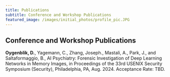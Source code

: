 ```yaml
---
title: Publications
subtitle: Conference and Workshop Publications
featured_image: /images/initial_photos/profile_pic.JPG
---
```

<!--- Insert picture of me at conference above --->


## Conference and Workshop Publications

**Oygenblik, D.**, Yagemann, C., Zhang, Joseph., Mastali, A., Park, J., and Saltaformaggio, B., 
AI Psychiatry: Forensic Investigation of Deep Learning Networks in Memory Images, in Proceedings of the 33rd USENIX Security Symposium (Security), Philadelphia, PA, Aug. 2024. Acceptance Rate: TBD.

<!--- ## Journal Articles --->
